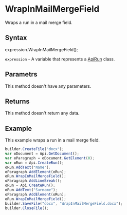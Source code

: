 # WrapInMailMergeField

Wraps a run in a mail merge field.

## Syntax

expression.WrapInMailMergeField();

`expression` - A variable that represents a [ApiRun](../ApiRun.md) class.

## Parametrs

This method doesn't have any parameters.

## Returns

This method doesn't return any data.

## Example

This example wraps a run in a mail merge field.

```javascript
builder.CreateFile("docx");
var oDocument = Api.GetDocument();
var oParagraph = oDocument.GetElement(0);
var oRun = Api.CreateRun();
oRun.AddText("Name");
oParagraph.AddElement(oRun);
oRun.WrapInMailMergeField();
oParagraph.AddLineBreak();
oRun = Api.CreateRun();
oRun.AddText("Surname");
oParagraph.AddElement(oRun);
oRun.WrapInMailMergeField();
builder.SaveFile("docx", "WrapInMailMergeField.docx");
builder.CloseFile();
```